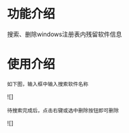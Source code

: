 # 功能介绍

搜索、删除windows注册表内残留软件信息  


# 使用介绍
```
如下图，输入框中输入搜索软件名称
```
![]
```
待搜索完成后，点击右键或选中删除按钮即可删除
```
![]




